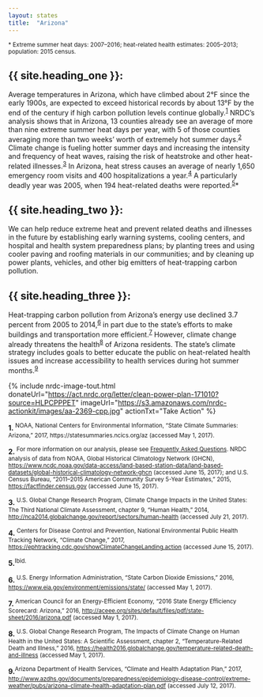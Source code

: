 ```yaml
---
layout: states
title:  "Arizona"
---
```

<sup>* Extreme summer heat days: 2007–2016; heat-related health estimates: 2005–2013; population: 2015 census.</sup>

## {{ site.heading_one }}:
Average temperatures in Arizona, which have climbed about 2°F since the early 1900s, are expected to exceed historical records by about 13°F by the end of the century if high carbon pollution levels continue globally.<sup>[1](#f1)</sup> NRDC’s analysis shows that in Arizona, 13 counties already see an average of more than nine extreme summer heat days per year, with 5 of those counties averaging more than two weeks’ worth of extremely hot summer days.<sup>[2](#f2)</sup> Climate change is fueling hotter summer days and increasing the intensity and frequency of heat waves, raising the risk of heatstroke and other heat-related illnesses.<sup>[3](#f3)</sup> In Arizona, heat stress causes an average of nearly 1,650 emergency room visits and 400 hospitalizations a year.<sup>[4](#f4)</sup> A particularly deadly year was 2005, when 194 heat-related deaths were reported.<sup>[5](#f5)</sup>*

## {{ site.heading_two }}:
We can help reduce extreme heat and prevent related deaths and illnesses in the future by establishing early warning systems, cooling centers, and hospital and health system preparedness plans; by planting trees and using cooler paving and roofing materials in our communities; and by cleaning up power plants, vehicles, and other big emitters of heat-trapping carbon pollution.

## {{ site.heading_three }}:
Heat-trapping carbon pollution from Arizona’s energy use declined 3.7 percent from 2005 to 2014,<sup>[6](#f6)</sup> in part due to the state’s efforts to make buildings and transportation more efficient.<sup>[7](#f7)</sup> However, climate change already threatens the health<sup>[8](#f8)</sup> of Arizona residents. The state’s climate strategy includes goals to better educate the public on heat-related health issues and increase accessibility to health services during hot summer months.<sup>[9](#f9)</sup>


{% include nrdc-image-tout.html donateUrl="https://act.nrdc.org/letter/clean-power-plan-171010?source=HLPCPPPET"
imageUrl="https://s3.amazonaws.com/nrdc-actionkit/images/aa-2369-cpp.jpg"
actionTxt="Take Action"
 %}



<footer>
<b id="f1">1.</b><sup>	NOAA, National Centers for Environmental Information, “State Climate Summaries: Arizona,” 2017, https://statesummaries.ncics.org/az (accessed May 1, 2017). </sup>

<b id="f2">2.</b><sup>	For more information on our analysis, please see <a href="https://www.nrdc.org/resources/climate-change-and-health-extreme-heat-faqs">Frequently Asked Questions</a>. NRDC analysis of data from NOAA, Global Historical Climatology Network (GHCN), https://www.ncdc.noaa.gov/data-access/land-based-station-data/land-based-datasets/global-historical-climatology-network-ghcn (accessed June 15, 2017); and U.S. Census Bureau, “2011–2015 American Community Survey 5-Year Estimates,” 2015, https://factfinder.census.gov (accessed June 15, 2017). </sup>

<b id="f3">3.</b><sup>	U.S. Global Change Research Program, Climate Change Impacts in the United States: The Third National Climate Assessment, chapter 9, “Human Health,” 2014, http://nca2014.globalchange.gov/report/sectors/human-health (accessed July 21, 2017).</sup>

<b id="f4">4.</b><sup>	Centers for Disease Control and Prevention, National Environmental Public Health Tracking Network, “Climate Change,” 2017, https://ephtracking.cdc.gov/showClimateChangeLanding.action (accessed June 15, 2017).</sup>

<b id="f5">5.</b><sup>Ibid.</sup>

<b id="f6">6.</b><sup>	U.S. Energy Information Administration, “State Carbon Dioxide Emissions,” 2016, https://www.eia.gov/environment/emissions/state/ (accessed May 1, 2017).</sup>


<b id="f7">7.</b><sup>	American Council for an Energy-Efficient Economy, “2016 State Energy Efficiency Scorecard: Arizona,” 2016, http://aceee.org/sites/default/files/pdf/state-sheet/2016/arizona.pdf (accessed May 1, 2017). </sup>


<b id="f8">8.</b><sup>	U.S. Global Change Research Program, The Impacts of Climate Change on Human Health in the United States: A Scientific Assessment, chapter 2, “Temperature-Related Death and Illness,” 2016, https://health2016.globalchange.gov/temperature-related-death-and-illness (accessed May 1, 2017). </sup>


<b id="f9">9.</b><sup>Arizona Department of Health Services, “Climate and Health Adaptation Plan,” 2017, http://www.azdhs.gov/documents/preparedness/epidemiology-disease-control/extreme-weather/pubs/arizona-climate-health-adaptation-plan.pdf (accessed July 12, 2017).</sup>



</footer>
